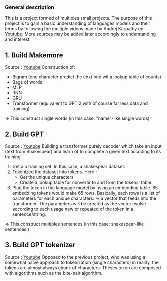 ### General description

This is a project formed of multiples small projects. The purpose of this project is to gain a basic understanding of languages models and their terms by following the multiple videos made by Andrej Karpathy on [Youtube](https://www.youtube.com/@AndrejKarpathy). More sources may be added later accordingly to understanding and interest.


## 1. Build Makemore
Source : [Youtube](https://www.youtube.com/watch?v=PaCmpygFfXo)
Construction of:
- Bigram (one character predict the enxt one wit a lookup table of counts)
- Bags of words
- MLP
- RNN
- GRU
- Transformer (equivalent to GPT 2;with of course far less data and training)

=> This construct single words (in this case: "name"-like single words)

## 2. Build GPT
Source : [Youtube](https://www.youtube.com/watch?v=kCc8FmEb1nY)
Building a transformer purely decoder which take an input (text from Shakespear) and learn of to complete a given text accoding to its training. 

1. Get a a training set. In this case, a shakespear dataset.
2. Tokenized the dataset into tokens. Here :
    - Get the unique characters
    - Create a lookup table for convertir to and from the tokens' table.
3. Plug the token in the language model by using an embedding table. 65 embedding tokens would make 65 rows. Basically, each rows is a list of parameters for each unique characters. => a vector that feeds into the transformer. The parameters will be created as the vector evolve according to each usage new or repeated of the token in a sentence/string.

=> This construct multiples sentences (in this case: shakespear-like sentences.)

## 3. Build GPT tokenizer
Source : [Youtube](https://www.youtube.com/watch?v=zduSFxRajkE)
Opposed to the previous project, who was using a somewhat naïve approach to tokenization (single characters) in reality, the tokens are almost always chunk of characters. Theses token are composed with algorithms such as the bite-pair algorithm.